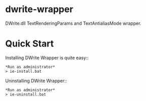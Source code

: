 dwrite-wrapper
==============

DWrite.dll TextRenderingParams and TextAntialiasMode wrapper.

Quick Start
===========
Installing DWrite Wrapper is quite easy::

    *Run as administrator*
    > ie-install.bat

Uninstalling DWrite Wrapper::

    *Run as administrator*
    > ie-uninstall.bat
